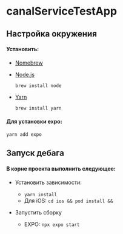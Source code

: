 # canalServiceTestApp
## Настройка окружения
#### Установить:
* [Nomebrew](https://brew.sh/)
* [Node.js](https://nodejs.org/)
  
    `brew install node`
  
* [Yarn](https://classic.yarnpkg.com/en/) 

  `brew install yarn`

#### Для установки expo:
   
   `yarn add expo`

## Запуск дебага
#### В корне проекта выполнить следующее:

* Установить зависимости:
  * `yarn install`
  * Для iOS: `cd ios && pod install &&`


* Запустить сборку
  * EXPO: `npx expo start`
